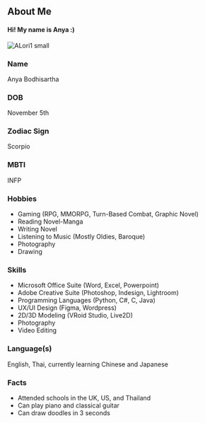 ## About Me
#### Hi! My name is Anya :)
![ALori1 small](https://github.com/AnyaBoo/Anya-Bodhisartha/assets/103296349/b1754fe9-848c-41f3-9997-d6c0c388509e)


### Name
Anya Bodhisartha
### DOB
November 5th
### Zodiac Sign
Scorpio
### MBTI
INFP

### Hobbies 
- Gaming (RPG, MMORPG, Turn-Based Combat, Graphic Novel)
- Reading Novel-Manga 
- Writing Novel  
- Listening to Music (Mostly Oldies, Baroque) 
- Photography
- Drawing

### Skills 
- Microsoft Office Suite (Word, Excel, Powerpoint)
- Adobe Creative Suite (Photoshop, Indesign, Lightroom) 
- Programming Languages (Python, C#, C, Java)
- UX/UI Design (Figma, Wordpress)
- 2D/3D Modeling (VRoid Studio, Live2D)
- Photography 
- Video Editing

### Language(s) 
English, Thai, currently learning Chinese and Japanese

### Facts
- Attended schools in the UK, US, and Thailand
- Can play piano and classical guitar
- Can draw doodles in 3 seconds
